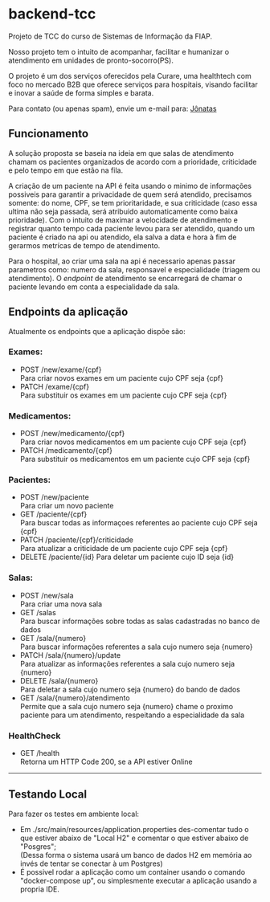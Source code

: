 # backend-tcc

Projeto de TCC do curso de Sistemas de Informação da FIAP.  

Nosso projeto tem o intuito de acompanhar, facilitar e humanizar o atendimento em unidades de pronto-socorro(PS).  

O projeto é um dos serviços oferecidos pela Curare, uma healthtech com foco no mercado B2B que oferece serviços para hospitais, visando facilitar e inovar a saúde de forma simples e barata.  

Para contato (ou apenas spam), envie um e-mail para: <a href="mailto:jonataslima@curaresaude.com"> Jônatas </a>

## Funcionamento

A solução proposta se baseia na ideia em que salas de atendimento chamam os pacientes organizados de acordo com a prioridade, criticidade e pelo tempo em que estão na fila.
 
A criação de um paciente na API é feita usando o minimo de informações possiveis para garantir a privacidade de quem será atendido, precisamos somente: do nome, CPF, se tem prioritaridade, e sua criticidade (caso essa ultima não seja passada, será atribuido automaticamente como baixa prioridade).
Com o intuito de maximar a velocidade de atendimento e registrar quanto tempo cada paciente levou para ser atendido, quando um paciente é criado na api ou atendido, ela salva a data e hora à fim de gerarmos metrícas de tempo de atendimento.

Para o hospital, ao criar uma sala na api é necessario apenas passar parametros como: numero da sala, responsavel e especialidade (triagem ou atendimento). O _endpoint_ de atendimento se encarregará de chamar o paciente levando em conta a especialidade da sala.


## Endpoints da aplicação  
Atualmente os endpoints que a aplicação dispõe são:

### Exames:
- POST /new/exame/{cpf}  
Para criar novos exames em um paciente cujo CPF seja {cpf}
- PATCH /exame/{cpf}  
Para substituir os exames em um paciente cujo CPF seja {cpf}

### Medicamentos:
- POST /new/medicamento/{cpf}  
  Para criar novos medicamentos em um paciente cujo CPF seja {cpf}
- PATCH /medicamento/{cpf}  
  Para substituir os medicamentos em um paciente cujo CPF seja {cpf}

### Pacientes:
- POST /new/paciente  
Para criar um novo paciente
- GET /paciente/{cpf}  
Para buscar todas as informaçoes referentes ao paciente cujo CPF seja {cpf}
- PATCH /paciente/{cpf}/criticidade  
Para atualizar a criticidade de um paciente cujo CPF seja {cpf}  
- DELETE /paciente/{id}
Para deletar um paciente cujo ID seja {id}

### Salas:
- POST /new/sala  
Para criar uma nova sala
- GET /salas  
Para buscar informações sobre todas as salas cadastradas no banco de dados
- GET /sala/{numero}  
Para buscar informações referentes a sala cujo numero seja {numero}
- PATCH /sala/{numero}/update  
Para atualizar as informações referentes a sala cujo numero seja {numero}
- DELETE /sala/{numero}  
Para deletar a sala cujo numero seja {numero} do bando de dados
- GET /sala/{numero}/atendimento  
Permite que a sala cujo numero seja {numero} chame o proximo paciente para um atendimento, respeitando a especialidade da sala

### HealthCheck  
- GET /health  
Retorna um HTTP Code 200, se a API estiver Online

---

## Testando Local  

Para fazer os testes em ambiente local:  
- Em ./src/main/resources/application.properties des-comentar tudo o que estiver abaixo de "Local H2" e comentar o que estiver abaixo de "Posgres";  
  (Dessa forma o sistema usará um banco de dados H2 em memória ao invés de tentar se conectar à um Postgres)
- É possivel rodar a aplicação como um container usando o comando "docker-compose up", ou simplesmente executar a aplicação usando a propria IDE.
